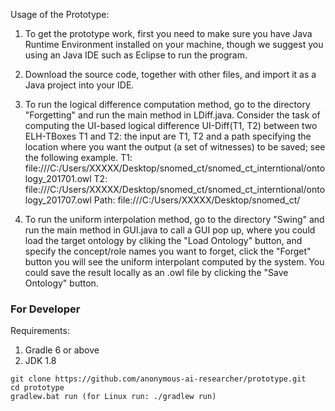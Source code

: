 Usage of the Prototype:

1. To get the prototype work, first you need to make sure you have Java Runtime Environment installed on your machine, though we suggest you using an Java IDE such as Eclipse to run the program.

2. Download the source code, together with other files, and import it as a Java project into your IDE.

3. To run the logical difference computation method, go to the directory "Forgetting" and run the main method in LDiff.java. Consider the task of computing the UI-based logical difference UI-Diff(T1, T2) between two ELH-TBoxes T1 and T2: the input are T1, T2 and a path specifying the location where you want the output (a set of witnesses) to be saved; see the following example.
T1:
file:///C:/Users/XXXXX/Desktop/snomed_ct/snomed_ct_interntional/ontology_201701.owl
T2:
file:///C:/Users/XXXXX/Desktop/snomed_ct/snomed_ct_interntional/ontology_201707.owl
Path: 
file:///C:/Users/XXXXX/Desktop/snomed_ct/

4. To run the uniform interpolation method, go to the directory "Swing" and run the main method in GUI.java to call a GUI pop up, where you could load the target ontology by cliking the "Load Ontology" button, and specify the concept/role names you want to forget, click the "Forget" button you will see the uniform interpolant computed by the system. You could save the result locally as an .owl file by clicking the "Save Ontology" button.


### For Developer
Requirements:
1. Gradle 6 or above
2. JDK 1.8 
```
git clone https://github.com/anonymous-ai-researcher/prototype.git
cd prototype
gradlew.bat run (for Linux run: ./gradlew run)
```
